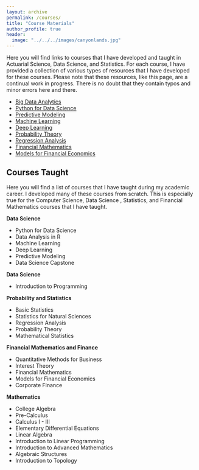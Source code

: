 ```yaml
---
layout: archive
permalink: /courses/
title: "Course Materials"
author_profile: true
header:
  image: "../../../images/canyonlands.jpg"
---
```


Here you will find links to courses that I have developed and taught in Actuarial Science, Data Science, and Statistics. For each course, I have provided a collection of various types of resources that I have developed for these courses. Please note that these resources, like this page, are a continual work in progress. There is no doubt that they contain typos and minor errors here and there.

+ [Big Data Analytics](courses/dsci417/bigdata.md)
+ [Python for Data Science](courses/dsci303/python.md)
+ [Predictive Modeling](courses/dsci412/predmod.md)
+ [Machine Learning](courses/dsci356/ml.md)
+ [Deep Learning](courses/dsci390/nnet.md)
+ [Probability Theory](courses/mth341/probability.md)
+ [Regression Analysis](courses/mth345/regression.md)
+ [Financial Mathematics](courses/mth324/financial_math.md)
+ [Models for Financial Economics](courses/mth326/mfe.md)


<h2>Courses Taught</h2>
Here you will find a list of courses that I have taught during my academic career. I developed many of these courses from scratch. This is especially true for the Computer Science, Data Science , Statistics, and Financial Mathematics courses that I have taught.

<b>Data Science</b>
* Python for Data Science
* Data Analysis in R
* Machine Learning
* Deep Learning
* Predictive Modeling
* Data Science Capstone

<b>Data Science</b>
* Introduction to Programming

<b>Probability and Statistics</b>
* Basic Statistics
* Statistics for Natural Sciences
* Regression Analysis
* Probability Theory
* Mathematical Statistics

<b>Financial Mathematics and Finance</b>
* Quantitative Methods for Business
* Interest Theory
* Financial Mathematics
* Models for Financial Economics
* Corporate Finance

<b>Mathematics</b>
* College Algebra
* Pre-Calculus
* Calculus I - III
* Elementary Differential Equations
* Linear Algebra
* Introduction to Linear Programming
* Introduction to Advanced Mathematics
* Algebraic Structures
* Introduction to Topology
